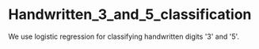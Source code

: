 # Handwritten_3_and_5_classification
We use logistic regression for classifying handwritten digits '3' and '5'.
